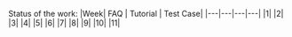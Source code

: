 Status of the work:
|Week| FAQ | Tutorial | Test Case|
|---|---|---|---|
|1|
|2|
|3|
|4|
|5|
|6|
|7|
|8|
|9|
|10|
|11|
